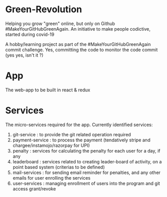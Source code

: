 # Green-Revolution
Helping you grow "green" online, but only on Github #MakeYourGitHubGreenAgain. An initiative to make people codictive, started during covid-19

A hobby/learning project as part of the #MakeYourGitHubGreenAgain commit challenge. Yes, committing the code to monitor the code commit (yes yes, isn't it ?)

App
===
The web-app to be built in react & redux


Services
==========
The micro-services required for the app. Currently identified services:
1. git-service : to provide the git related operation required 
2. payment-service : to process the payment (tendatively stripe and chargee/instamojo/razorpay for UPI)
3. penalty : services for calculating the penalty for each user for a day, if any
4. leaderboard : services related to creating leader-board of activity, on a point based system (criterias to be defined)
5. mail-services : for sending email reminder for penalties, and any other emails for user enrolling the services
6. user-services : managing enrollment of users into the program and git access grant/revoke
